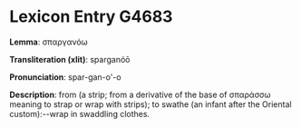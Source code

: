 # Lexicon Entry G4683

**Lemma**: σπαργανόω

**Transliteration (xlit)**: sparganóō

**Pronunciation**: spar-gan-o'-o

**Description**:
from  (a strip; from a derivative of the base of σπαράσσω meaning to strap or wrap with strips); to swathe (an infant after the Oriental custom):--wrap in swaddling clothes.
